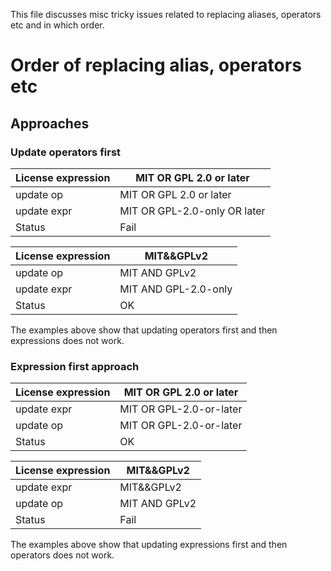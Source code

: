 <!--
SPDX-FileCopyrightText: 2025 Henrik Sandklef <hesa@sandklef.com>

SPDX-License-Identifier: GPL-3.0-or-later
-->

This file discusses misc tricky issues related to replacing aliases, operators etc and in which order.


# Order of replacing alias, operators etc

## Approaches

### Update operators first

| License expression    | MIT OR GPL 2.0 or later      |
|-----------------------|------------------------------|
| update op             | MIT OR GPL 2.0 or later      |
| update expr           | MIT OR GPL-2.0-only OR later |
| Status                | Fail                         |


| License expression    | MIT&&GPLv2                   |
|-----------------------|------------------------------|
| update op             | MIT AND GPLv2                |
| update expr           | MIT AND GPL-2.0-only         |
| Status                | OK                           |

The examples above show that updating operators first and then expressions does not work.


### Expression first approach

| License expression    | MIT OR GPL 2.0 or later      |
|-----------------------|------------------------------|
| update expr           | MIT OR GPL-2.0-or-later      |
| update op             | MIT OR GPL-2.0-or-later      |
| Status                | OK                           |


| License expression    | MIT&&GPLv2                   |
|-----------------------|------------------------------|
| update expr           | MIT&&GPLv2                   |
| update op             | MIT AND GPLv2                |
| Status                | Fail                         |


The examples above show that updating expressions first and then operators does not work.

